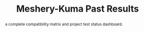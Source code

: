 ---
layout: past-results-layout
title: Meshery-Kuma Past Results
permalink: installation/compatibility-matrix/meshery-kuma-past-results
abstract: a complete compatibility matrix and project test status dashboard.
language: en
display-title: "false"
list: exclude
type: "project"
service-mesh: "meshery-kuma"
subheading: Meshery-Kuma
---